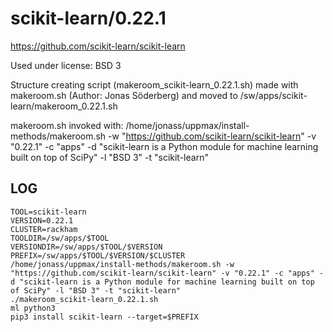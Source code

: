 scikit-learn/0.22.1
========================

<https://github.com/scikit-learn/scikit-learn>

Used under license:
BSD 3

Structure creating script (makeroom_scikit-learn_0.22.1.sh) made with makeroom.sh (Author: Jonas Söderberg) and moved to /sw/apps/scikit-learn/makeroom_0.22.1.sh

makeroom.sh invoked with:
/home/jonass/uppmax/install-methods/makeroom.sh -w "https://github.com/scikit-learn/scikit-learn" -v "0.22.1" -c "apps" -d "scikit-learn is a Python module for machine learning built on top of SciPy" -l "BSD 3" -t "scikit-learn"

LOG
---

    TOOL=scikit-learn
    VERSION=0.22.1
    CLUSTER=rackham
    TOOLDIR=/sw/apps/$TOOL
    VERSIONDIR=/sw/apps/$TOOL/$VERSION
    PREFIX=/sw/apps/$TOOL/$VERSION/$CLUSTER
    /home/jonass/uppmax/install-methods/makeroom.sh -w "https://github.com/scikit-learn/scikit-learn" -v "0.22.1" -c "apps" -d "scikit-learn is a Python module for machine learning built on top of SciPy" -l "BSD 3" -t "scikit-learn"
    ./makeroom_scikit-learn_0.22.1.sh
    ml python3
    pip3 install scikit-learn --target=$PREFIX
